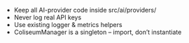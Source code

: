 - Keep all AI-provider code inside src/ai/providers/
- Never log real API keys
- Use existing logger & metrics helpers
- ColiseumManager is a singleton – import, don’t instantiate